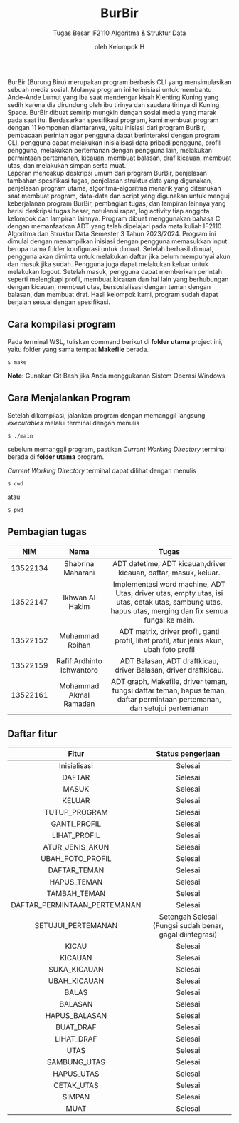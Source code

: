 <div align="center">
    <h1>BurBir</h2>
    <p>Tugas Besar IF2110 Algoritma & Struktur Data</p>
    <p>oleh Kelompok H</p>
    <br/>
    <br/>
</div>

BurBir (Burung Biru) merupakan program berbasis CLI yang mensimulasikan sebuah media sosial. Mulanya program ini terinisiasi untuk membantu Ande-Ande Lumut yang iba saat mendengar kisah Klenting Kuning yang sedih karena dia dirundung oleh ibu tirinya dan saudara tirinya di Kuning Space. BurBir dibuat semirip mungkin dengan sosial media yang marak pada saat itu. 
Berdasarkan spesifikasi program, kami membuat program dengan 11 komponen diantaranya, yaitu inisiasi dari program BurBir, pembacaan perintah agar pengguna dapat berinteraksi dengan program CLI, pengguna dapat melakukan inisialisasi data pribadi pengguna, profil pengguna, melakukan pertemanan dengan pengguna lain, melakukan permintaan pertemanan, kicauan, membuat balasan, draf kicauan, membuat utas, dan melakukan simpan serta muat.  
Laporan mencakup deskripsi umum dari program BurBir, penjelasan tambahan spesifikasi tugas, penjelasan struktur data yang digunakan, penjelasan program utama, algoritma-algoritma menarik yang ditemukan saat membuat program, data-data dan script yang digunakan untuk menguji keberjalanan program BurBir, pembagian tugas, dan lampiran lainnya yang berisi deskripsi tugas besar, notulensi rapat, log activity tiap anggota kelompok dan lampiran lainnya.
Program dibuat menggunakan bahasa C dengan memanfaatkan ADT yang telah dipelajari pada mata kuliah IF2110 Algoritma dan Struktur Data Semester 3 Tahun 2023/2024. Program ini dimulai dengan menampilkan inisiasi dengan pengguna memasukkan input berupa nama folder konfigurasi untuk dimuat. Setelah berhasil dimuat, pengguna akan diminta untuk melakukan daftar jika belum mempunyai akun dan masuk jika sudah. Pengguna juga dapat melakukan keluar untuk melakukan logout. Setelah masuk, pengguna dapat memberikan perintah seperti melengkapi profil, membuat kicauan dan hal lain yang berhubungan dengan kicauan, membuat utas, bersosialisasi dengan teman dengan balasan, dan membuat draf. Hasil kelompok kami, program sudah dapat berjalan sesuai dengan spesifikasi.

## Cara kompilasi program

Pada terminal WSL, tuliskan command berikut di **folder utama** project ini, yaitu folder yang sama tempat **Makefile** berada.

```shell
$ make
```

**Note**: Gunakan Git Bash jika Anda menggukanan Sistem Operasi Windows

## Cara Menjalankan Program
Setelah dikompilasi, jalankan program dengan memanggil langsung *executables* melalui terminal dengan menulis

```shell
$ ./main
```

sebelum memanggil program, pastikan  *Current Working Directory* terminal berada di **folder utama** program.

 *Current Working Directory* terminal dapat dilihat dengan menulis

 ```shell
 $ cwd
 ```
 atau
 ```shell
 $ pwd
 ```

## Pembagian tugas
| NIM | Nama | Tugas |
| :---: | :---: | :---: |
| 13522134 | Shabrina Maharani | ADT datetime, ADT kicauan,driver kicauan, daftar, masuk, keluar. |
| 13522147 | Ikhwan Al Hakim | Implementasi word machine, ADT Utas, driver utas, empty utas, isi utas, cetak utas, sambung utas, hapus utas, merging dan fix semua fungsi ke main. |
| 13522152 | Muhammad Roihan | ADT matrix, driver profil, ganti profil, lihat profil, atur jenis akun, ubah foto profil |
| 13522159 | Rafif Ardhinto Ichwantoro | ADT Balasan, ADT draftkicau, driver Balasan, driver draftkicau. |
| 13522161 | Mohammad Akmal Ramadan | ADT graph, Makefile, driver teman, fungsi daftar teman, hapus teman, daftar permintaan pertemanan, dan setujui pertemanan |

## Daftar fitur
| Fitur | Status pengerjaan |
| :---: | :---: |
| Inisialisasi | Selesai |
| DAFTAR | Selesai |
| MASUK | Selesai |
| KELUAR | Selesai |
| TUTUP_PROGRAM | Selesai |
| GANTI_PROFIL | Selesai |
| LIHAT_PROFIL | Selesai |
| ATUR_JENIS_AKUN | Selesai |
| UBAH_FOTO_PROFIL | Selesai |
| DAFTAR_TEMAN | Selesai |
| HAPUS_TEMAN | Selesai |
| TAMBAH_TEMAN | Selesai |
| DAFTAR_PERMINTAAN_PERTEMANAN | Selesai |
| SETUJUI_PERTEMANAN | Setengah Selesai (Fungsi sudah benar, gagal diintegrasi) |
| KICAU | Selesai |
| KICAUAN | Selesai |
| SUKA_KICAUAN | Selesai |
| UBAH_KICAUAN | Selesai |
| BALAS | Selesai |
| BALASAN | Selesai |
| HAPUS_BALASAN | Selesai |
| BUAT_DRAF | Selesai |
| LIHAT_DRAF | Selesai |
| UTAS | Selesai |
| SAMBUNG_UTAS | Selesai |
| HAPUS_UTAS | Selesai |
| CETAK_UTAS | Selesai |
| SIMPAN | Selesai |
| MUAT | Selesai |
